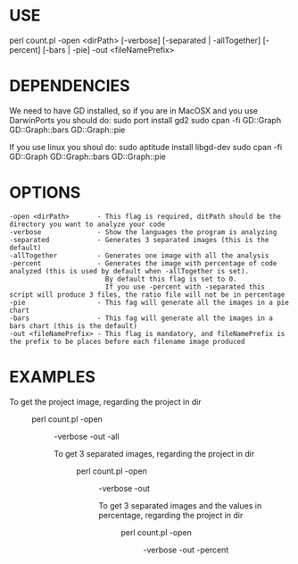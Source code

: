 USE
===
perl count.pl -open \<dirPath\> [-verbose] [-separated | -allTogether] [-percent] [-bars | -pie] -out \<fileNamePrefix\>

DEPENDENCIES
============
We need to have GD installed, so if you are in MacOSX and you use DarwinPorts you should do:
    sudo port install gd2
    sudo cpan -fi GD::Graph GD::Graph::bars GD::Graph::pie

If you use linux you shoul do:
    sudo aptitude install libgd-dev
    sudo cpan -fi GD::Graph GD::Graph::bars GD::Graph::pie

OPTIONS
=======
    -open <dirPath>       - This flag is required, ditPath should be the directory you want to analyze your code
    -verbose              - Show the languages the program is analyzing
    -separated            - Generates 3 separated images (this is the default)
    -allTogether          - Generates one image with all the analysis
    -percent              - Generates the image with percentage of code analyzed (this is used by default when -allTogether is set).
                            By default this flag is set to 0.
                            If you use -percent with -separated this script will produce 3 files, the ratio file will not be in percentage
    -pie                  - This fag will generate all the images in a pie chart
    -bars                 - This fag will generate all the images in a bars chart (this is the default)
    -out <fileNamePrefix> - This flag is mandatory, and fileNamePrefix is the prefix to be places before each filename image produced

EXAMPLES
========

To get the project image, regarding the project in dir <dir>
    perl count.pl -open <dir> -verbose -out <prefix> -all

To get 3 separated images, regarding the project in dir <dir>
    perl count.pl -open <dir> -verbose -out <prefix>

To get 3 separated images and the values in percentage, regarding the project in dir <dir>
    perl count.pl -open <dir> -verbose -out <prefix> -percent
